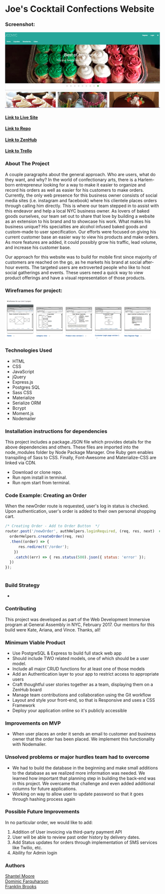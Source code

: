 # Joe's Cocktail Confections Website

### Screenshot:
  ![Screenshot](public/images/siteHome.png)

#### [Link to Live Site](http://....com/)  
#### [Link to Repo](https://github.com/franklinbrooks/Joes-Cocktail-Confections)  
#### [Link to ZenHub](https://github.com/franklinbrooks/Joes-Cocktail-Confections/issues/1#boards?repos=80679483)  

#### [Link to Trello](https://trello.com/b/hEVqZmX5/joes-cocktail-confections)

### About The Project
A couple paragraphs about the general approach.
Who are users, what do they want, and why?
In the world of confectionary arts, there is a Harlem-born entrepreneur looking for a way to make it easier to organize and record his orders as well as easier for his customers to make orders. Currently, the only web presence for this business owner consists of social media sites (i.e. instagram and facebook) where his clientele places orders through calling him directly.  This is where our team stepped in to assist with this endeavor and help a local NYC business owner.  As lovers of baked goods ourselves, our team set out to share that love by building a website as an extension to his brand and to showcase his work.  What makes his business unique?  His specialties are alcohol infused baked goods and custom-made to user specification.  Our efforts were focused on giving his current customer base an easier way to view his products and make orders. As more features are added, it could possibly grow his traffic, lead volume, and increase his customer base.

Our approach for this website was to build for mobile first since majority of customers are reached on the go, as he markets his brand at social after-hour events. The targeted users are extroverted people who like to host social gatherings and events. These users need a quick way to view product offerings and have a visual representation of those products.  




### Wireframes for project:
  ![Wireframe 1:](public/images/wireframe.png)



### Technologies Used
- HTML
- CSS
- JavaScript
- jQuery
- Express.js
- Postgres SQL
- Sass CSS
- Materialize
- Serialize ORM
- Bcrypt
- Moment.js
- Nodemailer


### Installation instructions for dependencies
This project includes a package.JSON file which provides details for the above dependencies and others.  These files are imported into the node_modules folder by Node Package Manager. One Ruby gem enables transpiling of Sass to CSS.  Finally, Font-Awesome and Materialize-CSS are linked via CDN.

- Download or clone repo.
- Run npm install in terminal.
- Run npm start from terminal.

### Code Example: Creating an Order
When the newOrder route is requested, user's log in status is checked. Upon authentication, user's order is added to their own personal shopping cart.

```javascript
/* Creating Order - Add to Order Button  */
router.post('/newOrder', authHelpers.loginRequired, (req, res, next)  => {
  orderHelpers.createOrder(req, res)
  .then((order) => {
      res.redirect('/order');
    })
    .catch((err) => { res.status(500).json({ status: 'error' });
  })
});



````
### Build Strategy
- 


### Contributing
This project was developed as part of the Web Development Immersive program at General Assembly in NYC, February 2017. Our mentors for this build were Kate, Ariana, and Vince. Thanks, all!

### Minimum Viable Product
- Use PostgreSQL & Express to build full stack web app
- Should include TWO related models, one of which should be a user model.
- Include all major CRUD functions for at least one of those models
- Add an Authentication layer to your app to restrict access to appropriate users
- Craft thoughtful user stories together as a team, displaying them on a ZenHub board
- Manage team contributions and collaboration using the Git workflow
- Layout and style your front-end, so that is Responsive and uses a CSS Framework
- Deploy your application online so it's publicly accessible

### Improvements on MVP
- When user places an order it sends an email to customer and business owner that the order has been placed. We implement this functionality with Nodemailer.

### Unsolved problems or major hurdles team had to overcome
- We had to build the database in the beginning and make small additions to the database as we realized more information was needed. We learned how important that planning
step in building the back-end was in this project. We overcame that challenge and even added additional columns for future applications.
- Working on way to allow user to update password so that it goes through hashing process again

### Possible Future Improvements
In no particular order, we would like to add:
  1. Addition of User invoicing via third-party payment API
  2. User will be able to review past order history by delivery dates.
  3. Add Status updates for orders through implementation of SMS services like Twilio, etc.
  3. Ability for Admin login

### Authors
  [Shantel Moore](moore.shantel@gmail.com)   
  [Dominic Farquharson](farquharsondominic@gmail.com)    
  [Franklin Brooks](fcb@franklinchristopherbrooks.com)
